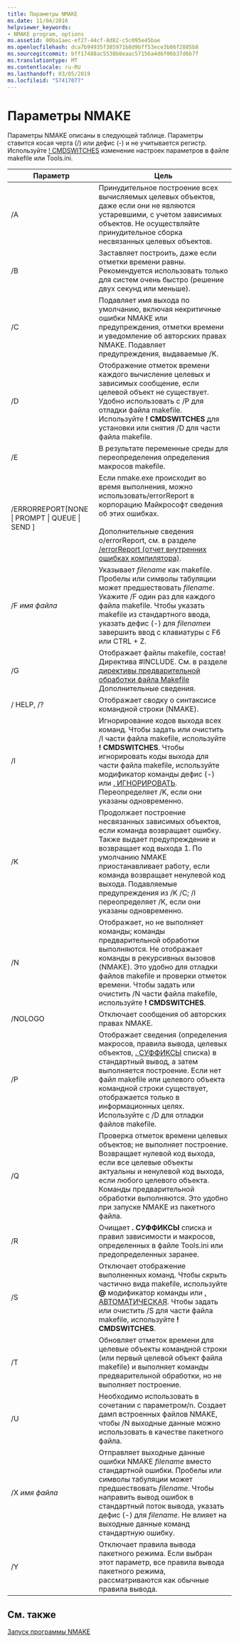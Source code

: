 ```yaml
---
title: Параметры NMAKE
ms.date: 11/04/2016
helpviewer_keywords:
- NMAKE program, options
ms.assetid: 00ba1aec-ef27-44cf-8d82-c5c095e45bae
ms.openlocfilehash: dca7b94935f385971b8d9bff53ece3b86f2885b8
ms.sourcegitcommit: bff17488ac5538b8eaac57156a4d6f06b37d6b7f
ms.translationtype: MT
ms.contentlocale: ru-RU
ms.lasthandoff: 03/05/2019
ms.locfileid: "57417077"
---
```

# <a name="nmake-options"></a>Параметры NMAKE

Параметры NMAKE описаны в следующей таблице. Параметры ставится косая черта (/) или дефис (-) и не учитывается регистр. Используйте [! CMDSWITCHES](../build/makefile-preprocessing-directives.md) изменение настроек параметров в файле makefile или Tools.ini.

|Параметр|Цель|
|------------|-------------|
|/A|Принудительное построение всех вычисляемых целевых объектов, даже если они не являются устаревшими, с учетом зависимых объектов. Не осуществляйте принудительное сборка несвязанных целевых объектов.|
|/B|Заставляет построить, даже если отметки времени равны. Рекомендуется использовать только для систем очень быстро (решение двух секунд или меньше).|
|/C|Подавляет имя выхода по умолчанию, включая некритичные ошибки NMAKE или предупреждения, отметки времени и уведомление об авторских правах NMAKE. Подавляет предупреждения, выдаваемые /K.|
|/D|Отображение отметок времени каждого вычисление целевых и зависимых сообщение, если целевой объект не существует. Удобно использовать с /P для отладки файла makefile. Используйте **! CMDSWITCHES** для установки или снятия /D для части файла makefile.|
|/E|В результате переменные среды для переопределения определения макросов makefile.|
|/ERRORREPORT[NONE &#124; PROMPT &#124; QUEUE &#124; SEND ]|Если nmake.exe происходит во время выполнения, можно использовать/errorReport в корпорацию Майкрософт сведения об этих ошибках.<br /><br /> Дополнительные сведения о/errorReport, см. в разделе [/errorReport (отчет внутренних ошибках компилятора)](../build/reference/errorreport-report-internal-compiler-errors.md).|
|/F *имя файла*|Указывает *filename* как makefile. Пробелы или символы табуляции может предшествовать *filename*. Укажите /F один раз для каждого файла makefile. Чтобы указать makefile из стандартного ввода, указать дефис (-) для *filename*и завершить ввод с клавиатуры с F6 или CTRL + Z.|
|/G|Отображает файлы makefile, состав! Директива #INCLUDE.  См. в разделе [директивы предварительной обработки файла Makefile](../build/makefile-preprocessing-directives.md) Дополнительные сведения.|
|/ HELP, /?|Отображает сводку о синтаксисе командной строки (NMAKE).|
|/I|Игнорирование кодов выхода всех команд. Чтобы задать или очистить /I части файла makefile, используйте **! CMDSWITCHES**. Чтобы игнорировать коды выхода для части файла makefile, используйте модификатор команды дефис (-) или [. ИГНОРИРОВАТЬ](../build/dot-directives.md). Переопределяет /K, если они указаны одновременно.|
|/K|Продолжает построение несвязанных зависимых объектов, если команда возвращает ошибку. Также выдает предупреждение и возвращает код выхода 1. По умолчанию NMAKE приостанавливает работу, если команда возвращает ненулевой код выхода. Подавляемые предупреждения из /K /C; /I переопределяет /K, если они указаны одновременно.|
|/N|Отображает, но не выполняет команды; команды предварительной обработки выполняются. Не отображает команды в рекурсивных вызовов (NMAKE). Это удобно для отладки файлов makefile и проверки отметок времени. Чтобы задать или очистить /N части файла makefile, используйте **! CMDSWITCHES**.|
|/NOLOGO|Отключает сообщения об авторских правах NMAKE.|
|/P|Отображает сведения (определения макросов, правила вывода, целевых объектов, [. СУФФИКСЫ](../build/dot-directives.md) списка) в стандартный вывод, а затем выполняется построение. Если нет файл makefile или целевого объекта командной строки существует, отображается только в информационных целях. Используйте с /D для отладки файлов makefile.|
|/Q|Проверка отметок времени целевых объектов; не выполняет построение. Возвращает нулевой код выхода, если все целевые объекты актуальны и ненулевой код выхода, если любого целевого объекта. Команды предварительной обработки выполняются. Это удобно при запуске NMAKE из пакетного файла.|
|/R|Очищает **. СУФФИКСЫ** списка и правил зависимости и макросов, определенных в файле Tools.ini или предопределенных заранее.|
|/S|Отключает отображение выполненных команд. Чтобы скрыть частично вида makefile, используйте **\@** модификатор команды или [. АВТОМАТИЧЕСКАЯ](../build/dot-directives.md). Чтобы задать или очистить /S для части файла makefile, используйте **! CMDSWITCHES**.|
|/T|Обновляет отметок времени для целевые объекты командной строки (или первый целевой объект файла makefile) и выполняет команды предварительной обработки, но не выполняет построение.|
|/U|Необходимо использовать в сочетании с параметром/n. Создает дамп встроенных файлов NMAKE, чтобы /N выходные данные можно использовать в качестве пакетного файла.|
|/X *имя файла*|Отправляет выходные данные ошибки NMAKE *filename* вместо стандартной ошибки. Пробелы или символы табуляции может предшествовать *filename*. Чтобы направить вывод ошибок в стандартный поток вывода, указать дефис (-) для *filename*. Не влияет на выходные данные команд стандартную ошибку.|
|/Y|Отключает правила вывода пакетного режима. Если выбран этот параметр, все правила вывода пакетного режима, рассматриваются как обычные правила вывода.|

## <a name="see-also"></a>См. также

[Запуск программы NMAKE](../build/running-nmake.md)
